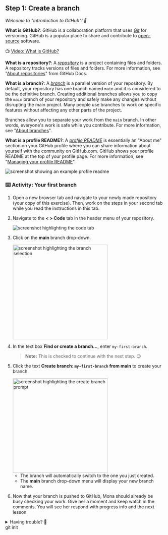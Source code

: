 ## Step 1: Create a branch

_Welcome to "Introduction to GitHub"! :wave:_

**What is GitHub?**: GitHub is a collaboration platform that uses _[Git](https://docs.github.com/get-started/quickstart/github-glossary#git)_ for versioning.
GitHub is a popular place to share and contribute to [open-source](https://docs.github.com/get-started/quickstart/github-glossary#open-source) software.

:tv: [Video: What is GitHub?](https://www.youtube.com/watch?v=pBy1zgt0XPc)

**What is a repository?**: A _[repository](https://docs.github.com/get-started/quickstart/github-glossary#repository)_ is a project containing files and folders.
A repository tracks versions of files and folders. For more information, see
"[About repositories](https://docs.github.com/en/repositories/creating-and-managing-repositories/about-repositories)" from GitHub Docs.

**What is a branch?**: A _[branch](https://docs.github.com/en/get-started/quickstart/github-glossary#branch)_ is a parallel version of your repository.
By default, your repository has one branch named `main` and it is considered to be the definitive branch.
Creating additional branches allows you to copy the `main` branch of your repository and safely make any changes without disrupting the main project.
Many people use branches to work on specific features without affecting any other parts of the project.

Branches allow you to separate your work from the `main` branch.
In other words, everyone's work is safe while you contribute.
For more information, see "[About branches](https://docs.github.com/en/pull-requests/collaborating-with-pull-requests/proposing-changes-to-your-work-with-pull-requests/about-branches)".

**What is a profile README?**: A _[profile README](https://docs.github.com/account-and-profile/setting-up-and-managing-your-github-profile/customizing-your-profile/managing-your-profile-readme)_
is essentially an "About me" section on your GitHub profile where you can share information about yourself with the community on GitHub.com.
GitHub shows your profile README at the top of your profile page. For more information, see "[Managing your profile README](https://docs.github.com/en/account-and-profile/setting-up-and-managing-your-github-profile/customizing-your-profile/managing-your-profile-readme)".

![screenshot showing an example profile readme](https://github.com/user-attachments/assets/9425d1aa-04ba-459b-b89d-31fbae87c743)

### :keyboard: Activity: Your first branch

1. Open a new browser tab and navigate to your newly made repository (your copy of this exercise). Then, work on the steps in your second tab while you read the instructions in this tab.

2. Navigate to the **< > Code** tab in the header menu of your repository.

   ![screenshot highlighting the code tab](https://github.com/user-attachments/assets/8e1283ea-9cea-4a7e-8359-a7617734ff9a)

3. Click on the **main** branch drop-down.

   <img width="300" alt="screenshot highlighting the branch selection" src="https://github.com/user-attachments/assets/1a07c958-cebf-4ca5-805e-22c1725635ba">

4. In the text box **Find or create a branch...**, enter `my-first-branch`.
   
   > **Note:** This is checked to continue with the next step. :wink: 

5. Click the text **Create branch: `my-first-branch` from main** to create your branch.
   
   <img width="300" alt="screenshot highlighting the create branch prompt" src="https://github.com/user-attachments/assets/99d19ff5-4482-4210-ae45-84e7b7c47632">

   - The branch will automatically switch to the one you just created.
   - The **main** branch drop-down menu will display your new branch name.

6. Now that your branch is pushed to GitHub, Mona should already be busy checking your work. Give her a moment and keep watch in the comments. You will see her respond with progress info and the next lesson.


<details>
<summary>Having trouble? 🤷</summary><br/>

If you don't get feedback, here are some things to check:
- Make sure your created the branch with the exact name `my-first-branch`. No prefixes or suffixes.

</details>git init
